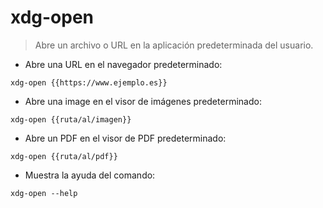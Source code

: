 # xdg-open

> Abre un archivo o URL en la aplicación predeterminada del usuario.

- Abre una URL en el navegador predeterminado:

`xdg-open {{https://www.ejemplo.es}}`

- Abre una image en el visor de imágenes predeterminado:

`xdg-open {{ruta/al/imagen}}`

- Abre un PDF en el visor de PDF predeterminado:

`xdg-open {{ruta/al/pdf}}`

- Muestra la ayuda del comando:

`xdg-open --help`
